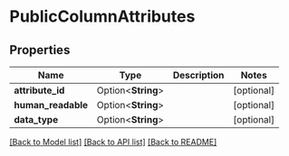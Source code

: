# PublicColumnAttributes

## Properties

Name | Type | Description | Notes
------------ | ------------- | ------------- | -------------
**attribute_id** | Option<**String**> |  | [optional]
**human_readable** | Option<**String**> |  | [optional]
**data_type** | Option<**String**> |  | [optional]

[[Back to Model list]](../README.md#documentation-for-models) [[Back to API list]](../README.md#documentation-for-api-endpoints) [[Back to README]](../README.md)



